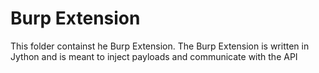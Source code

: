 # Burp Extension

This folder containst he Burp Extension. The Burp Extension is written in Jython and is meant to inject payloads and communicate with the API
